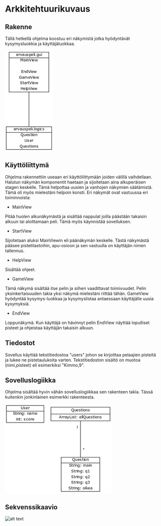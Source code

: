 # Arkkitehtuurikuvaus


## Rakenne

Tällä hetkellä ohjelma koostuu eri näkymistä jotka hyödyntävät kysymysluokkia ja käyttäjäluokkaa.

![alt text](https://github.com/hveikka/ot-harjoitustyo/blob/master/ArvausPeli/dokumentointi/pakettikaavio.jpg)


## Käyttöliittymä

Ohjelma rakennettiin useaan eri käyttöliittymään joiden välillä vaihdellaan.
Halutun näkymän komponentit haetaan ja sijoitetaan aina alkuperäisen stagen keskelle. Tämä 
helpottaa uusien ja vanhojen näkymien säätämistä. Tämä oli myös mielestäni helpoin konsti.
Eri näkymät ovat vastuussa eri toiminnoista:

* MainView


Pitää huolen alkunäkymästä ja sisältää nappulat joilla päästään takaisin alkuun tai aloittamaan peli. Tämä myös käynnistää sovelluksen.

* StartView


Sijoitetaan aluksi MainViewin eli päänäkymän keskelle. Tästä näkymästä pääsee pistetilastoihin, apu-osioon ja sen vastuulla on käyttäjän nimen tallennus.

* HelpView


Sisältää ohjeet.

* GameView


Tämä näkymä sisältää itse pelin ja siihen vaadittavat toimivuudet. Pelin yksinkertaisuuden takia yksi näkymä mielestäni riittää tähän. GameView hyödyntää kysymys-luokkaa ja kysymyslistaa antaessaan käyttäjälle uusia kysymyksiä.

* EndView


Loppunäkymä. Kun käyttäjä on hävinnyt pelin EndView näyttää lopulliset pisteet ja ohjeistaa käyttäjän takaisin alkuun.


## Tiedostot

Sovellus käyttää tekstitiedostoa "users" johon se kirjoittaa pelaajien pisteitä ja lukee ne pistetaulukoita varten. 
Tekstitiedoston sisältö on muotoa (nimi,pisteet) eli esimerkiksi "Kimmo,9".


## Sovelluslogiikka

Ohjelma sisältää hyvin vähän sovelluslogiikkaa sen rakenteen takia. Tässä kuitenkin jonkinlainen esimerkki rakenteesta.

![alt text](https://github.com/hveikka/ot-harjoitustyo/blob/master/ArvausPeli/dokumentointi/luokat.jpg)




## Sekvenssikaavio

![alt text](https://github.com/hveikka/ot-harjoitustyo/blob/master/ArvausPeli/dokumentointi/sekvens.jpg)
